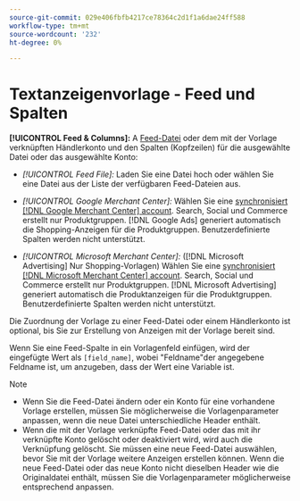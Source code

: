 ```yaml
---
source-git-commit: 029e406fbfb4217ce78364c2d1f1a6dae24ff588
workflow-type: tm+mt
source-wordcount: '232'
ht-degree: 0%

---
```

# Textanzeigenvorlage - Feed und Spalten

**[!UICONTROL Feed & Columns]:** A [Feed-Datei](/help/search-social-commerce/campaign-management/inventory-feeds/feed-files-manage.md) oder dem mit der Vorlage verknüpften Händlerkonto und den Spalten (Kopfzeilen) für die ausgewählte Datei oder das ausgewählte Konto:

* *[!UICONTROL Feed File]:* Laden Sie eine Datei hoch oder wählen Sie eine Datei aus der Liste der verfügbaren Feed-Dateien aus.

* *[!UICONTROL Google Merchant Center]:* Wählen Sie eine [synchronisiert [!DNL Google Merchant Center] account](/help/search-social-commerce/campaign-management/accounts/merchant-account-manage.md). Search, Social und Commerce erstellt nur Produktgruppen. [!DNL Google Ads] generiert automatisch die Shopping-Anzeigen für die Produktgruppen. Benutzerdefinierte Spalten werden nicht unterstützt.

* *[!UICONTROL Microsoft Merchant Center]:* ([!DNL Microsoft Advertising] Nur Shopping-Vorlagen) Wählen Sie eine [synchronisiert [!DNL Microsoft Merchant Center] account](/help/search-social-commerce/campaign-management/accounts/merchant-account-manage.md). Search, Social und Commerce erstellt nur Produktgruppen. [!DNL Microsoft Advertising] generiert automatisch die Produktanzeigen für die Produktgruppen. Benutzerdefinierte Spalten werden nicht unterstützt.

Die Zuordnung der Vorlage zu einer Feed-Datei oder einem Händlerkonto ist optional, bis Sie zur Erstellung von Anzeigen mit der Vorlage bereit sind.

Wenn Sie eine Feed-Spalte in ein Vorlagenfeld einfügen, wird der eingefügte Wert als `[field_name]`, wobei &quot;Feldname&quot;der angegebene Feldname ist, um anzugeben, dass der Wert eine Variable ist.

>[!NOTE]
>
>* Wenn Sie die Feed-Datei ändern oder ein Konto für eine vorhandene Vorlage erstellen, müssen Sie möglicherweise die Vorlagenparameter anpassen, wenn die neue Datei unterschiedliche Header enthält.
>* Wenn die mit der Vorlage verknüpfte Feed-Datei oder das mit ihr verknüpfte Konto gelöscht oder deaktiviert wird, wird auch die Verknüpfung gelöscht. Sie müssen eine neue Feed-Datei auswählen, bevor Sie mit der Vorlage weitere Anzeigen erstellen können. Wenn die neue Feed-Datei oder das neue Konto nicht dieselben Header wie die Originaldatei enthält, müssen Sie die Vorlagenparameter möglicherweise entsprechend anpassen.

